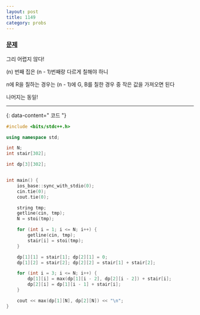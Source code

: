 ```yaml
---
layout: post
title: 1149
category: probs
---
```


### [문제](https://www.acmicpc.net/problem/1149)


그리 어렵지 않다!

(n) 번째 집은 (n - 1)번째랑 다르게 칠해야 하니

n에 R을 칠하는 경우는 (n - 1)에 G, B를 칠한 경우 중 작은 값을 가져오면 된다

나머지는 동일!

---
{: data-content=" 코드 "}

```c++
#include <bits/stdc++.h>

using namespace std;

int N;
int stair[302];

int dp[3][302];


int main() {
	ios_base::sync_with_stdio(0);
	cin.tie(0);
	cout.tie(0);

	string tmp;
	getline(cin, tmp);
	N = stoi(tmp);

	for (int i = 1; i <= N; i++) {
		getline(cin, tmp);
		stair[i] = stoi(tmp); 
	}

	dp[1][1] = stair[1]; dp[2][1] = 0;
	dp[1][2] = stair[2]; dp[2][2] = stair[1] + stair[2];

	for (int i = 3; i <= N; i++) {
		dp[1][i] = max(dp[1][i - 2], dp[2][i - 2]) + stair[i];
		dp[2][i] = dp[1][i - 1] + stair[i];
	}

	cout << max(dp[1][N], dp[2][N]) << "\n";
}
```
